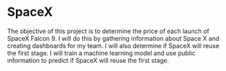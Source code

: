 # SpaceX

The objective of this project is to determine the price of each launch
of SpaceX Falcon 9. I will do this by gathering information about
Space X and creating dashboards for my team. I will also determine
if SpaceX will reuse the first stage. I will train a machine learning
model and use public information to predict if SpaceX will reuse the
first stage.
